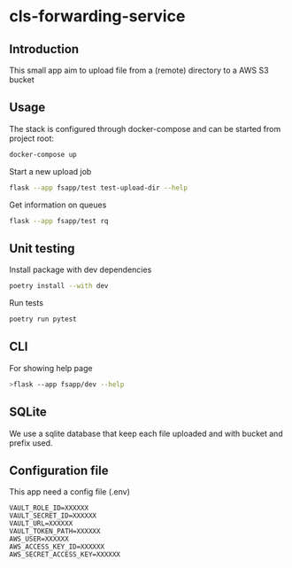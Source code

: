# cls-forwarding-service

## Introduction

This small app aim to upload file from a (remote) directory to a AWS S3 bucket

## Usage
The stack is configured through docker-compose and can be started from project root:

``` sh
docker-compose up
```

Start a new upload job
``` sh
flask --app fsapp/test test-upload-dir --help
```

Get information on queues
``` sh
flask --app fsapp/test rq
```

## Unit testing
Install package with dev dependencies
``` sh
poetry install --with dev
```

Run tests

``` sh
poetry run pytest
```

## CLI

For showing help page
```sh
>flask --app fsapp/dev --help
```

## SQLite 

We use a sqlite database that keep each file uploaded and with bucket and prefix used.

## Configuration file

This app need a config file (.env)

```
VAULT_ROLE_ID=XXXXXX
VAULT_SECRET_ID=XXXXXX
VAULT_URL=XXXXXX
VAULT_TOKEN_PATH=XXXXXX
AWS_USER=XXXXXX
AWS_ACCESS_KEY_ID=XXXXXX
AWS_SECRET_ACCESS_KEY=XXXXXX
```

